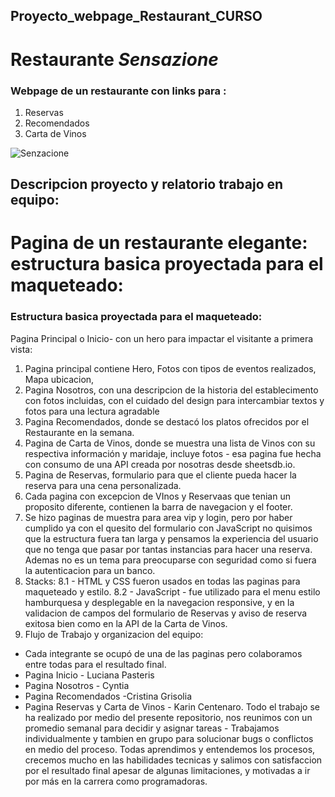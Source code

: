 ﻿## Proyecto_webpage_Restaurant_CURSO
 # Restaurante *Sensazione*
 ### Webpage de un restaurante con links para :
 1. Reservas
 2. Recomendados
 3. Carta de Vinos
 
 
 
 ![Senzacione](https://cdn-3.expansion.mx/dims4/default/c0f0051/2147483647/strip/true/crop/1100x619+0+0/resize/1200x675!/format/webp/quality/90/?url=https%3A%2F%2Fcherry-brightspot.s3.amazonaws.com%2F89%2F3f%2F4fb2418b44e69e993cc3692c5e18%2F170307113858-london-oldest-restaurants-wiltons-interior-super-169.jpg)
 
 ## Descripcion proyecto y relatorio trabajo en equipo:
 # Pagina de un restaurante elegante: estructura basica proyectada para el maqueteado:
 ### Estructura basica proyectada para el maqueteado:
 Pagina Principal o Inicio- con un hero para impactar el visitante a primera vista:
 1. Pagina principal contiene Hero, Fotos con tipos de eventos realizados, Mapa ubicacion, 
 2. Pagina Nosotros, con una descripcion de la historia del establecimento con fotos incluidas, con el cuidado del design para intercambiar textos y fotos 
 para una lectura agradable
 3. Pagina Recomendados, donde se destacó los platos ofrecidos por el Restaurante en la semana.
 4. Pagina de Carta de Vinos, donde se muestra una lista de Vinos con su respectiva información y maridaje, incluye fotos - esa pagina fue hecha con consumo de una API creada por nosotras desde sheetsdb.io. 
 5. Pagina de Reservas, formulario para que el cliente pueda hacer la reserva para una cena personalizada. 
 6. Cada pagina con excepcion de VInos y Reservaas que tenian un proposito diferente, contienen la barra de navegacion y el footer. 
 7. Se hizo paginas de muestra para area vip y login, pero por haber cumplido ya con el quesito del formulario con JavaScript no quisimos que la estructura fuera tan larga y pensamos la experiencia del usuario que no tenga que pasar por tantas instancias para hacer una reserva. Ademas no es un tema para preocuparse con seguridad como si fuera la autenticacion para un banco. 
 8. Stacks:
 8.1 - HTML y CSS fueron usados en todas las paginas para maqueteado y estilo.
 8.2 - JavaScript - fue utilizado para el menu estilo hamburquesa y desplegable en la navegacion responsive, y en la validacion de campos del formulario de Reservas y aviso de reserva exitosa bien como en la API de la Carta de Vinos.
 9. Flujo de Trabajo y organizacion del equipo:
 - Cada integrante se ocupó de una de las paginas pero colaboramos entre todas para el resultado final.
 - Pagina Inicio - Luciana Pasteris
 - Pagina Nosotros - Cyntia
 - Pagina Recomendados -Cristina Grisolia
 - Pagina Reservas y Carta de Vinos - Karin Centenaro.
  Todo el trabajo se ha realizado por medio del presente repositorio, nos reunimos con un promedio semanal para decidir y asignar tareas - Trabajamos individualmente y tambien en grupo para solucionar bugs o conflictos en medio del proceso. Todas aprendimos y entendemos los procesos, crecemos mucho en las habilidades tecnicas y salimos con satisfaccion por el resultado final apesar de algunas limitaciones, y motivadas a ir por más en la carrera como programadoras. 
  
  
 
 
 
 
